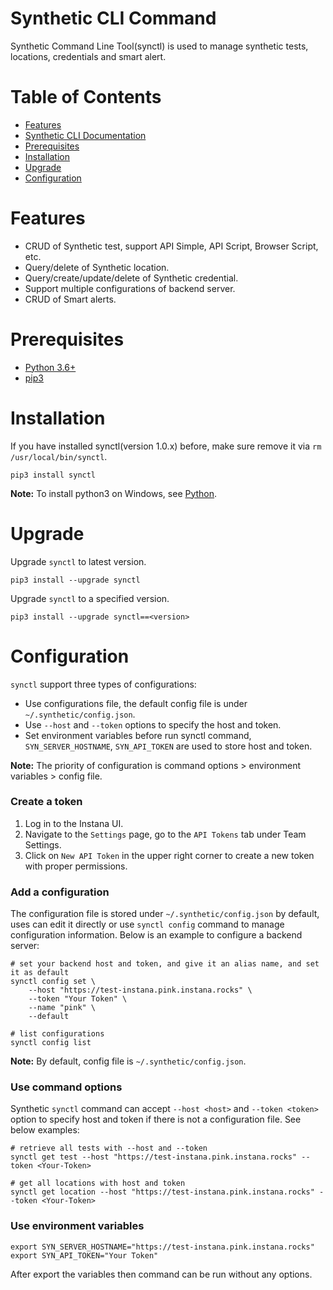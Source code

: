 # Synthetic CLI Command
Synthetic Command Line Tool(synctl) is used to manage synthetic tests, locations, credentials and smart alert.

# Table of Contents
- [Features](#features)
- [Synthetic CLI Documentation](docs/synctl-cli.md)
- [Prerequisites](#Prerequisites)
- [Installation](#installation)
- [Upgrade](#upgrade)
- [Configuration](#configuration)

# Features
- CRUD of Synthetic test, support API Simple, API Script, Browser Script, etc.
- Query/delete of Synthetic location.
- Query/create/update/delete of Synthetic credential.
- Support multiple configurations of backend server.
- CRUD of Smart alerts.

# Prerequisites
- [Python 3.6+](https://www.python.org/downloads/)
- [pip3](https://pip.pypa.io/en/stable/installation/)

# Installation
If you have installed synctl(version 1.0.x) before, make sure remove it via `rm /usr/local/bin/synctl`. 
```
pip3 install synctl
```

**Note:** To install python3 on Windows, see [Python](https://www.python.org/downloads/windows/).

# Upgrade
Upgrade `synctl` to latest version.
```
pip3 install --upgrade synctl
```

Upgrade `synctl` to a specified version.
```
pip3 install --upgrade synctl==<version>
```

# Configuration

`synctl` support three types of configurations:
- Use configurations file, the default config file is under `~/.synthetic/config.json`.
- Use `--host` and `--token` options to specify the host and token.
- Set environment variables before run synctl command, `SYN_SERVER_HOSTNAME`, `SYN_API_TOKEN` are used to store host and token.

**Note:** The priority of configuration is command options > environment variables > config file.

### Create a token
1. Log in to the Instana UI. 
2. Navigate to the `Settings` page, go to the `API Tokens` tab under Team Settings.
3. Click on `New API Token` in the upper right corner to create a new token with proper permissions.

### Add a configuration
The configuration file is stored under `~/.synthetic/config.json` by default, uses can edit it directly or use `synctl config` command to manage configuration information. Below is an example to configure a backend server:
```
# set your backend host and token, and give it an alias name, and set it as default
synctl config set \
    --host "https://test-instana.pink.instana.rocks" \
    --token "Your Token" \
    --name "pink" \
    --default

# list configurations
synctl config list
```
**Note:** By default, config file is `~/.synthetic/config.json`.

### Use command options
Synthetic `synctl` command can accept `--host <host>` and `--token <token>` option to specify host and token if there is not a configuration file. See below examples:

```
# retrieve all tests with --host and --token
synctl get test --host "https://test-instana.pink.instana.rocks" --token <Your-Token>

# get all locations with host and token
synctl get location --host "https://test-instana.pink.instana.rocks" --token <Your-Token>
```

### Use environment variables

```
export SYN_SERVER_HOSTNAME="https://test-instana.pink.instana.rocks"
export SYN_API_TOKEN="Your Token"
```

After export the variables then command can be run without any options.
